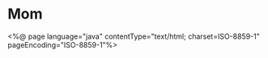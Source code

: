 # Mom
<%@ page language="java" contentType="text/html; charset=ISO-8859-1"
    pageEncoding="ISO-8859-1"%>
    <style>
    @import url(https://fonts.googleapis.com/css?family=Roboto:300);
header .header{
  background-color: #fff;
  height: 45px;
}
header a img{
  width: 134px;
margin-top: 4px;
}
.login-page {
  width: 360px;
  padding: 8% 0 0;
  margin: auto;
}
.login-page .form .login{
  margin-top: -31px;
margin-bottom: 26px;
}
.form {
  position: relative;
  z-index: 1;
  background: #FFFFFF;
  max-width: 360px;
  margin: 0 auto 100px;
  padding: 45px;
  text-align: center;
  box-shadow: 0 0 20px 0 rgba(0, 0, 0, 0.2), 0 5px 5px 0 rgba(0, 0, 0, 0.24);
}
.form input {
  font-family: "Roboto", sans-serif;
  outline: 0;
  background: #f2f2f2;
  width: 100%;
  border: 0;
  margin: 0 0 15px;
  padding: 15px;
  box-sizing: border-box;
  font-size: 14px;
}
.form button {
  font-family: "Roboto", sans-serif;
  text-transform: uppercase;
  outline: 0;
  background-color: #328f8a;
  background-image: linear-gradient(45deg,#328f8a,#08ac4b);
  width: 100%;
  border: 0;
  padding: 15px;
  color: #FFFFFF;
  font-size: 14px;
  -webkit-transition: all 0.3 ease;
  transition: all 0.3 ease;
  cursor: pointer;
}
.form .message {
  margin: 15px 0 0;
  color: #b3b3b3;
  font-size: 12px;
}
.form .message a {
  color: #4CAF50;
  text-decoration: none;
}

.container {
  position: relative;
  z-index: 1;
  max-width: 300px;
  margin: 0 auto;
}

body {
  background-color: #328f8a;
  background-image: linear-gradient(45deg,#328f8a,#08ac4b);
  font-family: "Roboto", sans-serif;
  -webkit-font-smoothing: antialiased;
  -moz-osx-font-smoothing: grayscale;
}
    
    </style>
<!DOCTYPE html>
<html>
<head>
<link rel="stylesheet" href="style.css">
<title> CSS Login Screen Tutorial </title>
</head>
<body>
  <body>
    <div class="login-page">
      <div class="form">
        <div class="login">
          <div class="login-header">
            <h3>LOGIN</h3>
            <p>Please enter your credentials to login.</p>
          </div>
        </div>
        <form class="login-form">
          <input type="text" placeholder="username"/>
          <input type="password" placeholder="password"/>
          <button>login</button>
          <p class="message">Not registered? <a href="#">Create an account</a></p>
        </form>
      </div>
    </div>
</body>
</body>
</html>
